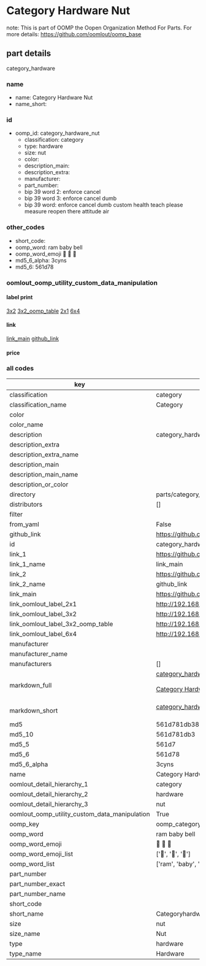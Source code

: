 # Category Hardware Nut  

note: This is part of OOMP the Oopen Organization Method For Parts. For more details: https://github.com/oomlout/oomp_base

##  part details



category_hardware

### name
* name: Category Hardware Nut
* name_short: 
### id
* oomp_id: category_hardware_nut
  * classification: category
  * type: hardware
  * size: nut
  * color: 
  * description_main: 
  * description_extra: 
  * manufacturer: 
  * part_number: 
  * bip 39 word 2: enforce cancel
  * bip 39 word 3: enforce cancel dumb
  * bip 39 word: enforce cancel dumb custom health teach please measure reopen there attitude air

### other_codes
* short_code: 
* oomp_word: ram baby bell
* oomp_word_emoji :ram: :baby: :bell:
* md5_6_alpha: 3cyns
* md5_6: 561d78






### oomlout_oomp_utility_custom_data_manipulation
#### label print
[3x2](http://192.168.1.245:1112/?label=oomp%203cyns)
[3x2_oomp_table](http://192.168.1.107:1112/?label=oomp%203cyns)
[2x1](http://192.168.1.242:1112/?label=oomp%203cyns)
[6x4](http://192.168.1.55:1112/?label=oomp%203cyns)    

#### link

[link_main](https://github.com/oomlout/oomlout_oomp_current_version_messy/tree/main/parts/category_hardware_nut) [github_link](https://github.com/oomlout/oomlout_oomp_part_src/tree/main/parts/category_hardware_nut)                             

#### price







### all codes 
| key | value |  
| --- | --- |  
| classification | category |  
| classification_name | Category |  
| color |  |  
| color_name |  |  
| description | category_hardware |  
| description_extra |  |  
| description_extra_name |  |  
| description_main |  |  
| description_main_name |  |  
| description_or_color |   |  
| directory | parts/category_hardware_nut |  
| distributors | [] |  
| filter |  |  
| from_yaml | False |  
| github_link | https://github.com/oomlout/oomlout_oomp_part_src/tree/main/parts/category_hardware_nut |  
| id | category_hardware_nut |  
| link_1 | https://github.com/oomlout/oomlout_oomp_current_version_messy/tree/main/parts/category_hardware_nut |  
| link_1_name | link_main |  
| link_2 | https://github.com/oomlout/oomlout_oomp_part_src/tree/main/parts/category_hardware_nut |  
| link_2_name | github_link |  
| link_main | https://github.com/oomlout/oomlout_oomp_current_version_messy/tree/main/parts/category_hardware_nut |  
| link_oomlout_label_2x1 | http://192.168.1.242:1112/?label=oomp%203cyns |  
| link_oomlout_label_3x2 | http://192.168.1.245:1112/?label=oomp%203cyns |  
| link_oomlout_label_3x2_oomp_table | http://192.168.1.107:1112/?label=oomp%203cyns |  
| link_oomlout_label_6x4 | http://192.168.1.55:1112/?label=oomp%203cyns |  
| manufacturer |  |  
| manufacturer_name |  |  
| manufacturers | [] |  
| markdown_full | [category_hardware_nut](https://github.com/oomlout/oomlout_oomp_current_version_messy/tree/main/parts/category_hardware_nut)<br>[](https://github.com/oomlout/oomlout_oomp_current_version_messy/tree/main/parts/category_hardware_nut)<br>[Category Hardware Nut](https://github.com/oomlout/oomlout_oomp_current_version_messy/tree/main/parts/category_hardware_nut)<br><br> |  
| markdown_short | [category_hardware_nut](https://github.com/oomlout/oomlout_oomp_current_version_messy/tree/main/parts/category_hardware_nut)<br><br> |  
| md5 | 561d781db389f4cf7a35136887c84a51 |  
| md5_10 | 561d781db3 |  
| md5_5 | 561d7 |  
| md5_6 | 561d78 |  
| md5_6_alpha | 3cyns |  
| name | Category Hardware Nut |  
| oomlout_detail_hierarchy_1 | category |  
| oomlout_detail_hierarchy_2 | hardware |  
| oomlout_detail_hierarchy_3 | nut |  
| oomlout_oomp_utility_custom_data_manipulation | True |  
| oomp_key | oomp_category_hardware_nut |  
| oomp_word | ram baby bell |  
| oomp_word_emoji | :ram: :baby: :bell: |  
| oomp_word_emoji_list | [':ram:', ':baby:', ':bell:'] |  
| oomp_word_list | ['ram', 'baby', 'bell'] |  
| part_number |  |  
| part_number_exact |  |  
| part_number_name |  |  
| short_code |  |  
| short_name | Categoryhardware |  
| size | nut |  
| size_name | Nut |  
| type | hardware |  
| type_name | Hardware |  
